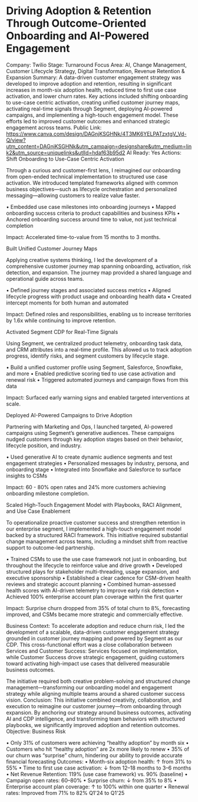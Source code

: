 # Driving Adoption & Retention Through Outcome-Oriented Onboarding and AI-Powered Engagement

Company: Twilio
Stage: Turnaround
Focus Area: AI, Change Management, Customer Lifecycle Strategy, Digital Transformation, Revenue Retention & Expansion
Summary: A data-driven customer engagement strategy was developed to improve adoption and retention, resulting in significant increases in month-six adoption health, reduced time to first use case activation, and lower churn rates. Key actions included shifting onboarding to use-case centric activation, creating unified customer journey maps, activating real-time signals through Segment, deploying AI-powered campaigns, and implementing a high-touch engagement model. These efforts led to improved customer outcomes and enhanced strategic engagement across teams.
Public Link: https://www.canva.com/design/DAGnjKSGHNk/4T3MK6YELPATzxtgV_Vd-Q/view?utm_content=DAGnjKSGHNk&utm_campaign=designshare&utm_medium=link2&utm_source=uniquelinks&utlId=hdaf63b95d2
AI Ready: Yes
Actions: Shift Onboarding to Use-Case Centric Activation

Through a curious and customer-first lens, I reimagined our onboarding from open-ended technical implementation to structured use case activation. We introduced templated frameworks aligned with common business objectives—such as lifecycle orchestration and personalized messaging—allowing customers to realize value faster.

• Embedded use case milestones into onboarding journeys
• Mapped onboarding success criteria to product capabilities and business KPIs
• Anchored onboarding success around time to value, not just technical completion

Impact: Accelerated time-to-value from 15 months to 3 months.

Built Unified Customer Journey Maps

Applying creative systems thinking, I led the development of a comprehensive customer journey map spanning onboarding, activation, risk detection, and expansion. The journey map provided a shared language and operational guide across teams.

• Defined journey stages and associated success metrics
• Aligned lifecycle progress with product usage and onboarding health data
• Created intercept moments for both human and automated

Impact: Defined roles and responsibilities, enabling us to increase territories by 1.6x while continuing to improve retention.

Activated Segment CDP for Real-Time Signals

Using Segment, we centralized product telemetry, onboarding task data, and CRM attributes into a real-time profile. This allowed us to track adoption progress, identify risks, and segment customers by lifecycle stage.

• Build a unified customer profile using Segment, Salesforce, Snowflake, and more
• Enabled predictive scoring tied to use case activation and renewal risk
• Triggered automated journeys and campaign flows from this data

Impact: Surfaced early warning signs and enabled targeted interventions at scale.

Deployed AI-Powered Campaigns to Drive Adoption

Partnering with Marketing and Ops, I launched targeted, AI-powered campaigns using Segment’s generative audiences. These campaigns nudged customers through key adoption stages based on their behavior, lifecycle position, and industry.

• Used generative AI to create dynamic audience segments and test engagement strategies
• Personalized messages by industry, persona, and onboarding stage
• Integrated into Snowflake and Salesforce to surface insights to CSMs

Impact: 60 - 80% open rates and 24% more customers achieving onboarding milestone completion.

Scaled High-Touch Engagement Model with Playbooks, RACI Alignment, and Use Case Enablement

To operationalize proactive customer success and strengthen retention in our enterprise segment, I implemented a high-touch engagement model backed by a structured RACI framework. This initiative required substantial change management across teams, including a mindset shift from reactive support to outcome-led partnership.

• Trained CSMs to use the use case framework not just in onboarding, but throughout the lifecycle to reinforce value and drive growth
• Developed structured plays for stakeholder multi-threading, usage expansion, and executive sponsorship
• Established a clear cadence for CSM-driven health reviews and strategic account planning
• Combined human-assessed health scores with AI-driven telemetry to improve early risk detection
• Achieved 100% enterprise account plan coverage within the first quarter

Impact: Surprise churn dropped from 35% of total churn to 8%, forecasting improved, and CSMs became more strategic and commercially effective.

Business Context: To accelerate adoption and reduce churn risk, I led the development of a scalable, data-driven customer engagement strategy grounded in customer journey mapping and powered by Segment as our CDP. This cross-functional effort was a close collaboration between Services and Customer Success: Services focused on implementation, while Customer Success drove strategic engagement, guiding customers toward activating high-impact use cases that delivered measurable business outcomes.

The initiative required both creative problem-solving and structured change management—transforming our onboarding model and engagement strategy while aligning multiple teams around a shared customer success vision.
Conclusion: This initiative combined creativity, collaboration, and execution to reimagine our customer journey—from onboarding through expansion. By anchoring our strategy around business outcomes, activating AI and CDP intelligence, and transforming team behaviors with structured playbooks, we significantly improved adoption and retention outcomes.
Objective: Business Risk

• Only 31% of customers were achieving “healthy adoption” by month six
• Customers who hit “healthy adoption” are 2x more likely to renew
• 35% of our churn was “surprise” churn, hindering our ability to provide accurate financial forecasting
Outcomes: 
• Month-six adoption health: ↑ from 31% to 55%
• Time to first use case activation: ↓ from 12–18 months to 3–6 months
• Net Revenue Retention: 119% (use case framework) vs. 90% (baseline)
• Campaign open rates: 60–80%
• Surprise churn: ↓ from 35% to 8%
• Enterprise account plan coverage: ↑ to 100% within one quarter
• Renewal rates: Improved from 71% to 82% Q1'24 to Q1'25